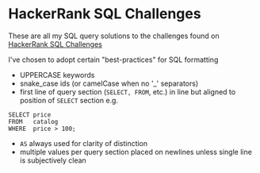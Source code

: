 # HackerRank SQL Challenges
These are all my SQL query solutions to the challenges found on [HackerRank SQL Challenges](https://www.hackerrank.com/domains/sql)

I've chosen to adopt certain "best-practices" for SQL formatting
* UPPERCASE keywords
* snake_case ids (or camelCase when no '_' separators)
* first line of query section (`SELECT, FROM`, etc.) in line but aligned to position of `SELECT` section
e.g.
```
SELECT price
FROM   catalog
WHERE  price > 100;
```
* `AS` always used for clarity of distinction
* multiple values per query section placed on newlines unless single line is subjectively clean